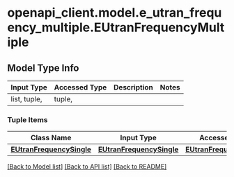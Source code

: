 # openapi_client.model.e_utran_frequency_multiple.EUtranFrequencyMultiple

## Model Type Info
Input Type | Accessed Type | Description | Notes
------------ | ------------- | ------------- | -------------
list, tuple,  | tuple,  |  | 

### Tuple Items
Class Name | Input Type | Accessed Type | Description | Notes
------------- | ------------- | ------------- | ------------- | -------------
[**EUtranFrequencySingle**](EUtranFrequencySingle.md) | [**EUtranFrequencySingle**](EUtranFrequencySingle.md) | [**EUtranFrequencySingle**](EUtranFrequencySingle.md) |  | 

[[Back to Model list]](../../README.md#documentation-for-models) [[Back to API list]](../../README.md#documentation-for-api-endpoints) [[Back to README]](../../README.md)

